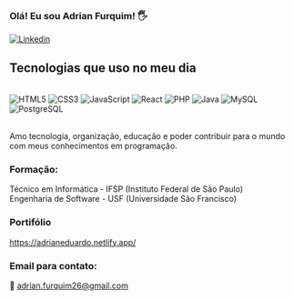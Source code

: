  
 ### Olá! Eu sou Adrian Furquim! 🖐️

[![Linkedin](https://img.shields.io/badge/LinkedIn-0077B5?style=for-the-badge&logo=linkedin&logoColor=white)](https://www.linkedin.com/in/adrian-furquim-5b13142a7)

## Tecnologias que uso no meu dia
<div style="display: inline_block"><br/>
    <img aling="certer" alt="HTML5" src="https://img.shields.io/badge/HTML5-E34F26?style=for-the-badge&logo=html5&logoColor=white"/>
    <img aling="certer" alt="CSS3" src="https://img.shields.io/badge/CSS-239120?&style=for-the-badge&logo=css3&logoColor=white"/>
    <img aling="certer" alt="JavaScript" src="https://img.shields.io/badge/JavaScript-F7DF1E?style=for-the-badge&logo=javascript&logoColor=black"/>
    <img aling="certer" alt="React" src="https://img.shields.io/badge/React-20232A?style=for-the-badge&logo=react&logoColor=61DAFB"/>
    <img aling="certer" alt="PHP" src="https://img.shields.io/badge/PHP-777BB4?style=for-the-badge&logo=php&logoColor=white"/>
    <img aling="certer" alt="Java" src="https://img.shields.io/badge/Java-ED8B00?style=for-the-badge&logo=openjdk&logoColor=white"/>
    <img aling="certer" alt="MySQL" src="https://img.shields.io/badge/MySQL-005C84?style=for-the-badge&logo=mysql&logoColor=white"/>
    <img aling="certer" alt="PostgreSQL" src="https://img.shields.io/badge/PostgreSQL-316192?style=for-the-badge&logo=postgresql&logoColor=white"/>
    
</div><br/>

Amo tecnologia, organização, educação e poder contribuir para o mundo com meus conhecimentos em programação.

### Formação:
Técnico em Informática - IFSP (Instituto Federal de São Paulo) <br>
Engenharia de Software - USF (Universidade São Francisco)

### Portifólio
https://adrianeduardo.netlify.app/

### Email para contato:

📧 adrian.furquim26@gmail.com
